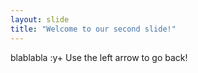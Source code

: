 ```yaml
---
layout: slide
title: "Welcome to our second slide!"
---
```

blablabla :y+
Use the left arrow to go back!
